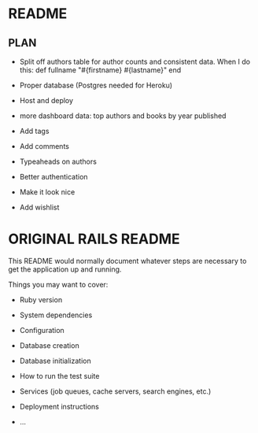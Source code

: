 # README
## PLAN

* Split off authors table for author counts and consistent data. When I do this: 
    def fullname
        "#{firstname} #{lastname}"
    end

* Proper database (Postgres needed for Heroku)
* Host and deploy
* more dashboard data: top authors and books by year published
* Add tags
* Add comments
* Typeaheads on authors
* Better authentication
* Make it look nice
* Add wishlist

# ORIGINAL RAILS README
This README would normally document whatever steps are necessary to get the
application up and running.

Things you may want to cover:

* Ruby version

* System dependencies

* Configuration

* Database creation

* Database initialization

* How to run the test suite

* Services (job queues, cache servers, search engines, etc.)

* Deployment instructions

* ...
